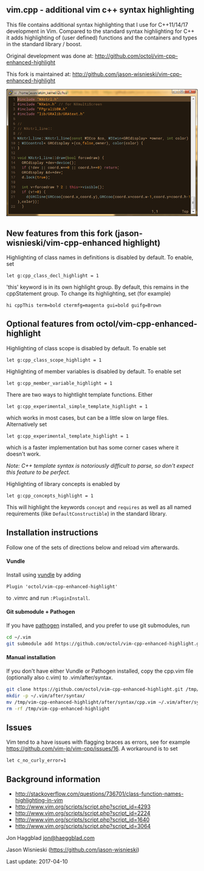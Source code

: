 vim.cpp - additional vim c++ syntax highlighting
------------------------------------------------

This file contains additional syntax highlighting that I use for C++11/14/17
development in Vim. Compared to the standard syntax highlighting for C++ it
adds highlighting of (user defined) functions and the containers and types in
the standard library / boost.

Original development was done at: http://github.com/octol/vim-cpp-enhanced-highlight

This fork is maintained at: http://github.com/jason-wisnieski/vim-cpp-enhanced-highlight

![Screenshot](doc/vim-cpp-enhanced-highlight-screenshot.png)

New features from this fork (jason-wisnieski/vim-cpp-enhanced highlight)
------------------------------------------------------------------------

Highlighting of class names in definitions is disabled by default. To enable, set
```vim
let g:cpp_class_decl_highlight = 1
```

'this' keyword is in its own highlight group. By default, this remains in the cppStatement group. To change its highlighting, set (for example)
```vim
hi cppThis term=bold ctermfg=magenta gui=bold guifg=Brown
```

Optional features from octol/vim-cpp-enhanced-highlight
-------------------------------------------------------

Highlighting of class scope is disabled by default. To enable set
```vim
let g:cpp_class_scope_highlight = 1
```

Highlighting of member variables is disabled by default. To enable set
```vim
let g:cpp_member_variable_highlight = 1
```

There are two ways to hightlight template functions. Either
```vim
let g:cpp_experimental_simple_template_highlight = 1
```
which works in most cases, but can be a little slow on large files.
Alternatively set
```vim
let g:cpp_experimental_template_highlight = 1
```
which is a faster implementation but has some corner cases where it doesn't
work.

_Note: C++ template syntax is notoriously difficult to parse, so don't expect
this feature to be perfect._

Highlighting of library concepts is enabled by
```vim
let g:cpp_concepts_highlight = 1
```
This will highlight the keywords `concept` and `requires` as well as all named
requirements (like `DefaultConstructible`) in the standard library.

Installation instructions
-------------------------
Follow one of the sets of directions below and reload vim afterwards.

#### Vundle
Install using [vundle](https://github.com/gmarik/Vundle.vim) by adding
```vim
Plugin 'octol/vim-cpp-enhanced-highlight'
```
to .vimrc and run `:PluginInstall`.


#### Git submodule + Pathogen
If you have [pathogen](https://github.com/tpope/vim-pathogen) installed,
and you prefer to use git submodules, run
```sh
cd ~/.vim
git submodule add https://github.com/octol/vim-cpp-enhanced-highlight.git bundle/syntax/
```

#### Manual installation
If you don't have either Vundle or Pathogen installed, copy the cpp.vim file
(optionally also c.vim) to .vim/after/syntax.
```sh
git clone https://github.com/octol/vim-cpp-enhanced-highlight.git /tmp/vim-cpp-enhanced-highlight
mkdir -p ~/.vim/after/syntax/
mv /tmp/vim-cpp-enhanced-highlight/after/syntax/cpp.vim ~/.vim/after/syntax/cpp.vim
rm -rf /tmp/vim-cpp-enhanced-highlight
```

Issues
------

Vim tend to a have issues with flagging braces as errors, see for example
https://github.com/vim-jp/vim-cpp/issues/16. A workaround is to set
```vim
let c_no_curly_error=1
```

Background information
----------------------

- http://stackoverflow.com/questions/736701/class-function-names-highlighting-in-vim
- http://www.vim.org/scripts/script.php?script_id=4293
- http://www.vim.org/scripts/script.php?script_id=2224
- http://www.vim.org/scripts/script.php?script_id=1640
- http://www.vim.org/scripts/script.php?script_id=3064

Jon Haggblad <jon@haeggblad.com>

Jason Wisnieski (https://github.com/jason-wisnieski)

Last update: 2017-04-10

